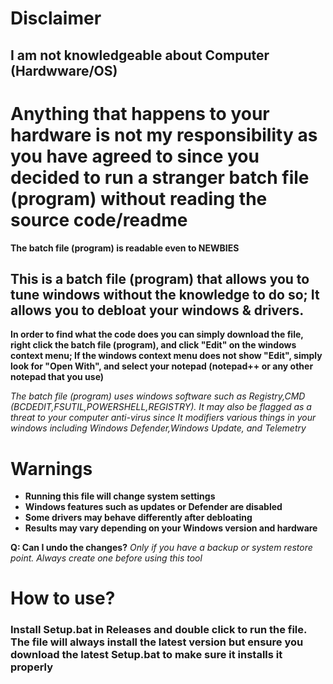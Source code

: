 # Disclaimer

## I am not knowledgeable about Computer (Hardwware/OS)

# Anything that happens to your hardware is not my responsibility as you have agreed to since you decided to run a stranger batch file (program) without reading the source code/readme

****The batch file (program) is readable even to NEWBIES****

## This is a batch file (program) that allows you to tune windows without the knowledge to do so; It allows you to debloat your windows & drivers.

**In order to find what the code does you can simply download the file, right click the batch file (program), and click "Edit" on the windows context menu; If the windows context menu does not show "Edit", simply look for "Open With", and select your notepad (notepad++ or any other notepad that you use)**

*The batch file (program) uses windows software such as Registry,CMD (BCDEDIT,FSUTIL,POWERSHELL,REGISTRY). It may also be flagged as a threat to your computer anti-virus since It modifiers various things in your windows including Windows Defender,Windows Update, and Telemetry*

# Warnings

- **Running this file will change system settings**
- **Windows features such as updates or Defender are disabled**
- **Some drivers may behave differently after debloating**
- **Results may vary depending on your Windows version and hardware**

**Q: Can I undo the changes?**
*Only if you have a backup or system restore point. Always create one before using this tool*

# How to use?
### Install Setup.bat in Releases and double click to run the file. The file will always install the latest version but ensure you download the latest Setup.bat to make sure it installs it properly
